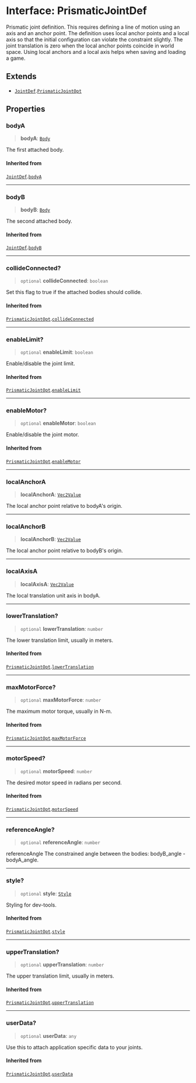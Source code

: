 # Interface: PrismaticJointDef

Prismatic joint definition. This requires defining a line of motion using an
axis and an anchor point. The definition uses local anchor points and a local
axis so that the initial configuration can violate the constraint slightly.
The joint translation is zero when the local anchor points coincide in world
space. Using local anchors and a local axis helps when saving and loading a
game.

## Extends

- [`JointDef`](/api/interfaces/JointDef).[`PrismaticJointOpt`](/api/interfaces/PrismaticJointOpt)

## Properties

### bodyA

> **bodyA**: [`Body`](/api/classes/Body)

The first attached body.

#### Inherited from

[`JointDef`](/api/interfaces/JointDef).[`bodyA`](/api/interfaces/JointDef#bodya)

***

### bodyB

> **bodyB**: [`Body`](/api/classes/Body)

The second attached body.

#### Inherited from

[`JointDef`](/api/interfaces/JointDef).[`bodyB`](/api/interfaces/JointDef#bodyb)

***

### collideConnected?

> `optional` **collideConnected**: `boolean`

Set this flag to true if the attached bodies
should collide.

#### Inherited from

[`PrismaticJointOpt`](/api/interfaces/PrismaticJointOpt).[`collideConnected`](/api/interfaces/PrismaticJointOpt#collideconnected)

***

### enableLimit?

> `optional` **enableLimit**: `boolean`

Enable/disable the joint limit.

#### Inherited from

[`PrismaticJointOpt`](/api/interfaces/PrismaticJointOpt).[`enableLimit`](/api/interfaces/PrismaticJointOpt#enablelimit)

***

### enableMotor?

> `optional` **enableMotor**: `boolean`

Enable/disable the joint motor.

#### Inherited from

[`PrismaticJointOpt`](/api/interfaces/PrismaticJointOpt).[`enableMotor`](/api/interfaces/PrismaticJointOpt#enablemotor)

***

### localAnchorA

> **localAnchorA**: [`Vec2Value`](/api/interfaces/Vec2Value)

The local anchor point relative to bodyA's origin.

***

### localAnchorB

> **localAnchorB**: [`Vec2Value`](/api/interfaces/Vec2Value)

The local anchor point relative to bodyB's origin.

***

### localAxisA

> **localAxisA**: [`Vec2Value`](/api/interfaces/Vec2Value)

The local translation unit axis in bodyA.

***

### lowerTranslation?

> `optional` **lowerTranslation**: `number`

The lower translation limit, usually in meters.

#### Inherited from

[`PrismaticJointOpt`](/api/interfaces/PrismaticJointOpt).[`lowerTranslation`](/api/interfaces/PrismaticJointOpt#lowertranslation)

***

### maxMotorForce?

> `optional` **maxMotorForce**: `number`

The maximum motor torque, usually in N-m.

#### Inherited from

[`PrismaticJointOpt`](/api/interfaces/PrismaticJointOpt).[`maxMotorForce`](/api/interfaces/PrismaticJointOpt#maxmotorforce)

***

### motorSpeed?

> `optional` **motorSpeed**: `number`

The desired motor speed in radians per second.

#### Inherited from

[`PrismaticJointOpt`](/api/interfaces/PrismaticJointOpt).[`motorSpeed`](/api/interfaces/PrismaticJointOpt#motorspeed)

***

### referenceAngle?

> `optional` **referenceAngle**: `number`

referenceAngle The constrained angle between the bodies:
bodyB_angle - bodyA_angle.

***

### style?

> `optional` **style**: [`Style`](/api/interfaces/Style)

Styling for dev-tools.

#### Inherited from

[`PrismaticJointOpt`](/api/interfaces/PrismaticJointOpt).[`style`](/api/interfaces/PrismaticJointOpt#style)

***

### upperTranslation?

> `optional` **upperTranslation**: `number`

The upper translation limit, usually in meters.

#### Inherited from

[`PrismaticJointOpt`](/api/interfaces/PrismaticJointOpt).[`upperTranslation`](/api/interfaces/PrismaticJointOpt#uppertranslation)

***

### userData?

> `optional` **userData**: `any`

Use this to attach application specific data to your joints.

#### Inherited from

[`PrismaticJointOpt`](/api/interfaces/PrismaticJointOpt).[`userData`](/api/interfaces/PrismaticJointOpt#userdata)
